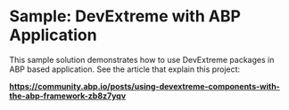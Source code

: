 # Sample: DevExtreme with ABP Application

This sample solution demonstrates how to use DevExtreme packages in ABP based application. See the article that explain this project:

**https://community.abp.io/posts/using-devextreme-components-with-the-abp-framework-zb8z7yqv**
